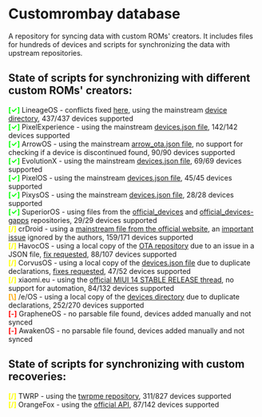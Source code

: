 # Customrombay database
A repository for syncing data with custom ROMs' creators. It includes files for hundreds of devices and scripts for synchronizing the data with upstream repositories.

## State of scripts for synchronizing with different custom ROMs' creators:
**<span style="color:lime">[✓]</span>** LineageOS - conflicts fixed [here](https://github.com/LineageOS/lineage_wiki/commit/97360174e8eab338d7b848db4b626ef0ce8cd72e), using the mainstream [device directory](https://github.com/LineageOS/lineage_wiki/tree/master/_data/devices), 437/437 devices supported \
**<span style="color:lime">[✓]</span>** PixelExperience - using the mainstream [devices.json file](https://github.com/PixelExperience/official_devices/blob/master/devices.json), 142/142 devices supported \
**<span style="color:lime">[✓]</span>** ArrowOS - using the mainstream [arrow_ota.json file](https://github.com/ArrowOS/arrow_ota/blob/master/arrow_ota.json), no support for checking if a device is discontinued found, 90/90 devices supported \
**<span style="color:lime">[✓]</span>** EvolutionX - using the mainstream [devices.json file](https://github.com/Evolution-X-Devices/official_devices/blob/master/devices.json), 69/69 devices supported \
**<span style="color:lime">[✓]</span>** PixelOS - using the mainstream [devices.json file](https://github.com/PixelOS-AOSP/official_devices/blob/thirteen/API/devices.json), 45/45 devices supported \
**<span style="color:lime">[✓]</span>** PixysOS - using the mainstream [devices.json file](https://github.com/PixysOS/official_devices/blob/master/devices.json), 28/28 devices supported \
**<span style="color:lime">[✓]</span>** SuperiorOS - using files from the [official_devices](https://github.com/SuperiorOS-Devices/official_devices) and [official_devices-gapps](https://github.com/SuperiorOS-Devices/official_devices-gapps) repositories, 29/29 devices supported \
**<span style="color:yellow">[/]</span>** crDroid - using a [mainstream file from the official website](https://crdroid.net/devices_handler/compiled.json), an [important issue](https://github.com/crdroidandroid/crdroid.net/issues/10) ignored by the authors, 159/171 devices supported \
**<span style="color:yellow">[/]</span>** HavocOS - using a local copy of the [OTA repository](https://github.com/Havoc-OS/OTA) due to an issue in a JSON file, [fix requested](https://github.com/Havoc-OS/OTA/pull/12), 88/107 devices supported \
**<span style="color:yellow">[/]</span>** CorvusOS - using a local copy of the [devices.json file](https://github.com/CorvusRom-Devices/jenkins/blob/main/devices.json) due to duplicate declarations, [fixes requested](https://github.com/CorvusRom-Devices/jenkins/pull/45), 47/52 devices supported \
**<span style="color:yellow">[/]</span>** xiaomi.eu - using the [official MIUI 14 STABLE RELEASE thread](https://xiaomi.eu/community/threads/miui-14-stable-release.67685/), no support for automation, 84/132 devices supported \
**<span style="color:orange">[\\]</span>** /e/OS - using a local copy of the [devices directory](https://gitlab.e.foundation/e/documentation/user/-/tree/master/htdocs/_data/devices) due to duplicate declarations, 252/270 devices supported \
**<span style="color:red">[-]</span>** GrapheneOS - no parsable file found, devices added manually and not synced \
**<span style="color:red">[-]</span>** AwakenOS - no parsable file found, devices added manually and not synced
## State of scripts for synchronizing with custom recoveries:
**<span style="color:yellow">[/]</span>** TWRP - using the [twrpme repository](https://github.com/TeamWin/twrpme), 311/827 devices supported \
**<span style="color:yellow">[/]</span>** OrangeFox - using the [official API](https://api.orangefox.download/v3/devices/), 87/142 devices supported
